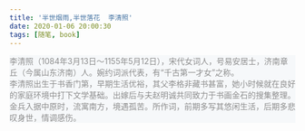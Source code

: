 ```yaml
---
title: '半世烟雨,半世落花  李清照'
date: 2020-01-06 20:00:30
tags: [随笔, book]
---
```


<p style='background: #f6f8fa;color: #8d8d8d;'>李清照（1084年3月13日～1155年5月12日），宋代女词人，号易安居士，济南章丘（今属山东济南）人。婉约词派代表，有“千古第一才女”之称。<br>
李清照出生于书香门第，早期生活优裕，其父李格非藏书甚富，她小时候就在良好的家庭环境中打下文学基础。出嫁后与夫赵明诚共同致力于书画金石的搜集整理。金兵入据中原时，流寓南方，境遇孤苦。所作词，前期多写其悠闲生活，后期多悲叹身世，情调感伤。
</p>
